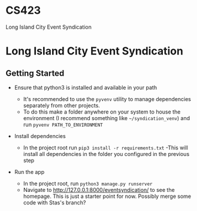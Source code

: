 # CS423

Long Island City Event Syndication


# Long Island City Event Syndication

## Getting Started

- Ensure that python3 is installed and available in your path
    - It's recommended to use the `pyvenv` utility to manage dependencies separately from other projects.
    - To do this make a folder anywhere on your system to house the environment (I recommend something like `~/syndication_venv`) and run `pyvenv PATH_TO_ENVIRONMENT`

- Install dependencies
    - In the project root run `pip3 install -r requirements.txt`
        -This will install all dependencies in the folder you configured in the previous step

- Run the app
    - In the project root, run `python3 manage.py runserver`
    - Navigate to http://127.0.0.1:8000/eventsyndication/ to see the homepage. This is just a starter point for now. Possibly merge some code with Stas's branch?
